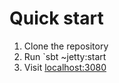 # Quick start

1. Clone the repository
2. Run `sbt ~jetty:start
3. Visit [localhost:3080](http://localhost:8080)
